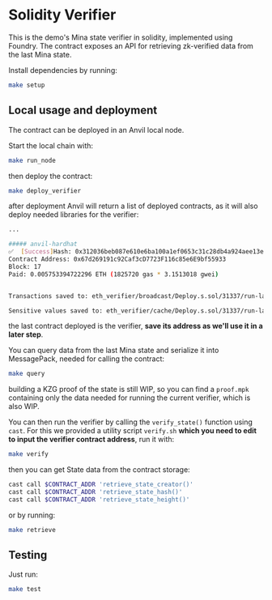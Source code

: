 # Solidity Verifier

This is the demo's Mina state verifier in solidity, implemented using Foundry. The contract exposes an API for retrieving zk-verified data from the last Mina state.

Install dependencies by running:
```bash
make setup
```

## Local usage and deployment
The contract can be deployed in an Anvil local node.

Start the local chain with:
```bash
make run_node
```
then deploy the contract:
```bash
make deploy_verifier
```
after deployment Anvil will return a list of deployed contracts, as it will also deploy needed libraries for the verifier:
```bash
...

##### anvil-hardhat
✅  [Success]Hash: 0x312036beb087e610e6ba100a1ef0653c31c28db4a924aee13e6550a4181a31ed
Contract Address: 0x67d269191c92Caf3cD7723F116c85e6E9bf55933
Block: 17
Paid: 0.005753394722296 ETH (1825720 gas * 3.1513018 gwei)


Transactions saved to: eth_verifier/broadcast/Deploy.s.sol/31337/run-latest.json

Sensitive values saved to: eth_verifier/cache/Deploy.s.sol/31337/run-latest.json
```
the last contract deployed is the verifier, **save its address as we'll use it in a later step**.

You can query data from the last Mina state and serialize it into MessagePack, needed for calling the contract:
```bash
make query
```
building a KZG proof of the state is still WIP, so you can find a `proof.mpk` containing only the data needed for running the current verifier, which is also WIP.

You can then run the verifier by calling the `verify_state()` function using `cast`. For this we provided a utility script `verify.sh` **which you need to edit to input the verifier contract address**, run it with:
```bash
make verify
```
then you can get State data from the contract storage:
```bash
cast call $CONTRACT_ADDR 'retrieve_state_creator()'
cast call $CONTRACT_ADDR 'retrieve_state_hash()'
cast call $CONTRACT_ADDR 'retrieve_state_height()'
```
or by running:
```bash
make retrieve
```

## Testing

Just run:
```bash
make test
```
